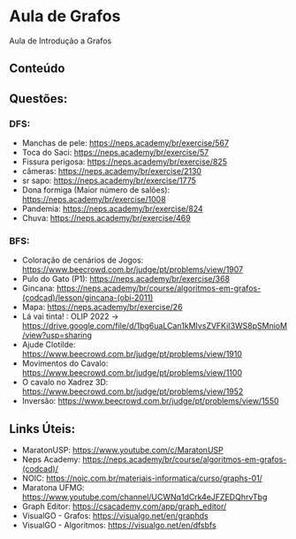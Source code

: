 # Aula de Grafos

Aula de Introdução a Grafos

## Conteúdo


## Questões:

### DFS:

- Manchas de pele: https://neps.academy/br/exercise/567 
- Toca do Saci: https://neps.academy/br/exercise/57 
- Fissura perigosa: https://neps.academy/br/exercise/825 
- câmeras: https://neps.academy/br/exercise/2130
- sr  sapo: https://neps.academy/br/exercise/1775
- Dona formiga (Maior número de salões): https://neps.academy/br/exercise/1008
- Pandemia: https://neps.academy/br/exercise/824
- Chuva: https://neps.academy/br/exercise/469 


### BFS:

- Coloração de cenários de Jogos: https://www.beecrowd.com.br/judge/pt/problems/view/1907 
- Pulo do Gato (P1): https://neps.academy/br/exercise/368 
- Gincana: https://neps.academy/br/course/algoritmos-em-grafos-(codcad)/lesson/gincana-(obi-2011) 
- Mapa: https://neps.academy/br/exercise/26
- Lá vai tinta! : OLIP 2022 -> https://drive.google.com/file/d/1bg6uaLCan1kMIvsZVFKiI3WS8pSMnioM/view?usp=sharing 
- Ajude Clotilde: https://www.beecrowd.com.br/judge/pt/problems/view/1910
- Movimentos do Cavalo: https://www.beecrowd.com.br/judge/pt/problems/view/1100 
- O cavalo no Xadrez 3D: https://www.beecrowd.com.br/judge/pt/problems/view/1952 
- Inversão: https://www.beecrowd.com.br/judge/pt/problems/view/1550 

## Links Úteis:

- MaratonUSP: https://www.youtube.com/c/MaratonUSP 
- Neps Academy: https://neps.academy/br/course/algoritmos-em-grafos-(codcad)/  
- NOIC: https://noic.com.br/materiais-informatica/curso/graphs-01/ 
- Maratona UFMG: https://www.youtube.com/channel/UCWNq1dCrk4eJFZEDQhrvTbg 
- Graph Editor: https://csacademy.com/app/graph_editor/ 
- VisualGO - Grafos: https://visualgo.net/en/graphds 
- VisualGO - Algoritmos: https://visualgo.net/en/dfsbfs 

